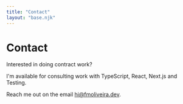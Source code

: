 ```yaml
---
title: "Contact"
layout: "base.njk"
---
```


# Contact

<div class="leading-10">
Interested in doing contract work?

I'm available for consulting work with TypeScript, React, Next.js and Testing.

Reach me out on the email <a href="mailto:hi@fmoliveira.dev">hi@fmoliveira.dev</a>.

</div>
